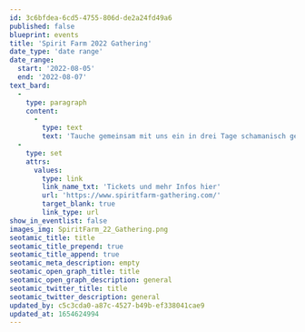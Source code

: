 ```yaml
---
id: 3c6bfdea-6cd5-4755-806d-de2a24fd49a6
published: false
blueprint: events
title: 'Spirit Farm 2022 Gathering'
date_type: 'date range'
date_range:
  start: '2022-08-05'
  end: '2022-08-07'
text_bard:
  -
    type: paragraph
    content:
      -
        type: text
        text: 'Tauche gemeinsam mit uns ein in drei Tage schamanisch geführte Transformation, seelische Heilung und körperliche Erholung. In Zusammenarbeit mit der Sacred GAIA Medicine School und der Friedensbaum-Stiftung hat das Team von Tekkno ist Grün ein einzigartiges und kraftvolles Gathering-Konzept entwickelt!'
  -
    type: set
    attrs:
      values:
        type: link
        link_name_txt: 'Tickets und mehr Infos hier'
        url: 'https://www.spiritfarm-gathering.com/'
        target_blank: true
        link_type: url
show_in_eventlist: false
images_img: SpiritFarm_22_Gathering.png
seotamic_title: title
seotamic_title_prepend: true
seotamic_title_append: true
seotamic_meta_description: empty
seotamic_open_graph_title: title
seotamic_open_graph_description: general
seotamic_twitter_title: title
seotamic_twitter_description: general
updated_by: c5c3cda0-a87c-4527-b49b-ef338041cae9
updated_at: 1654624994
---
```

